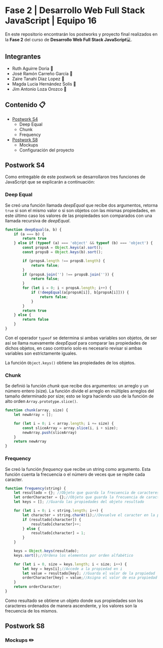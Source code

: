 # Fase 2 | Desarrollo Web Full Stack JavaScript | Equipo 16

En este repositorio encontrarán los postworks y proyecto final realizados en la **Fase 2** del curso de **Desarrollo Web Full Stack JavaScript**:computer:.

## Integrantes
- Ruth Aguirre Doria :woman:
- José Ramón Carreño García :man:
- Zaire Tanahi Díaz Lopez :woman:
- Magda Lucia Hernández Solis :woman:
- Jim Antonio Loza Orozco :man:


## Contenido :clipboard:

- [Postwork S4](#postwork-s4)
    - Deep Equal
    - Chunk
    - Frequency
- [Postwork S8](#postwork-s8)
	- Mockups
	- Configuración del proyecto

## Postwork S4
Como entregable de este postwork se desarrollaron tres funciones de JavaScript que se explicarán a continuación:

### Deep Equal
Se creó una función llamada *deepEqual* que recibe dos argumentos, retorna `true`  si son el mismo valor o si son objetos con las mismas propiedades, en este último caso los valores de las propiedades son comparados con una llamada recursiva de  *deepEqual*.

```javascript
function deepEqual(a, b) {
    if (a === b) {
        return true
    } else if (typeof (a) === 'object' && typeof (b) === 'object') {
        const propsA = Object.keys(a).sort();
        const propsB = Object.keys(b).sort();

        if (propsA.length !== propsB.length) {
            return false;
        }
        if (propsA.join('') !== propsB.join('')) {
            return false;
        }
        for (let i = 0; i < propsA.length; i++) {
            if (!deepEqual(a[propsA[i]], b[propsA[i]])) {
                return false;
            }
        }
        return true
    } else {
        return false
    }
}
```

Con el operador  `typeof`  se determina si ambas variables son objetos, de ser así se llama nuevamente *deepEqual* para comparar las propiedades de dichos objetos, en caso contrario solo es necesario revisar si ambas variables son estrictamente iguales.

La función  `Object.keys()`  obtiene las propiedades de los objetos.

### Chunk
Se definió la función *chunk* que recibe dos argumentos: un arreglo y un número entero (size). La función divide el arreglo en múltiples arreglos del tamaño determinado por size; esto se logra haciendo uso de la función de alto orden `Array.prototype.slice()`.

```javascript
function chunk(array, size) {
    let newArray = [];

    for (let i = 0; i < array.length; i += size) {
        const sliceArray = array.slice(i, i + size);
        newArray.push(sliceArray)
    }
    return newArray
}
```

### Frequency
Se creó la función *frequency* que recibe un string como argumento. Esta función cuenta la frecuencia o el número de veces que se repite cada caracter.

```javascript
function frequency(string) {
    let resultado = {}; //Objeto que guarda la frecuencia de caracteres desordenado
    let orderCharacter = {};//Objeto que guarda la frecuencia de caracteres ordenado
    let keys = []; //Guarda las propiedades del objeto resultado

    for (let i = 0; i < string.length; i++) {
        let character = string.charAt(i);//Devuelve el caracter en la posicion i
        if (resultado[character]) {
            resultado[character]++;
        } else {
            resultado[character] = 1;
        }
    }

    keys = Object.keys(resultado);
    keys.sort();//Ordena los elementos por orden alfabético

    for (let i = 0, size = keys.length; i < size; i++) {
        let key = keys[i];//Accede a la propiedad en i
        let value = resultado[key]; //Guarda el valor de la propiedad
        orderCharacter[key] = value;//Asigna el valor de esa propiedad al nuevo objeto
    }
    return orderCharacter;
}
```

Como resultado se obtiene un objeto donde sus propiedades son los caracteres ordenados de manera ascendente, y los valores son la frecuencia de los mismos.

## Postwork S8
### Mockups :pencil2:

